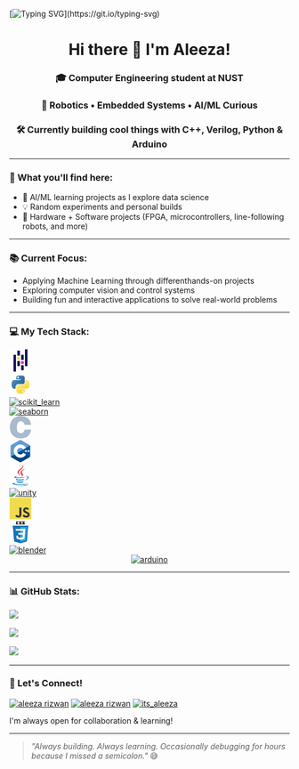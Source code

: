 [![Typing SVG](https://readme-typing-svg.demolab.com/?lines=Hi+there+👋+I'm+Aleeza!)](https://git.io/typing-svg)
<h1 align="center">Hi there 👋 I'm Aleeza!</h1>
<div align="center">
  <h3>🎓 Computer Engineering student at NUST</h3>
  <h3>🔬 Robotics • Embedded Systems • AI/ML Curious</h3>
  <h3>🛠 Currently building cool things with C++, Verilog, Python & Arduino</h3>
</div>

---

### 🚀 What you'll find here:
- 🤖 AI/ML learning projects as I explore data science
- 💡 Random experiments and personal builds
- 🔧 Hardware + Software projects (FPGA, microcontrollers, line-following robots, and more)

---

### 📚 Current Focus:
- Applying Machine Learning through differenthands-on projects
- Exploring computer vision and control systems
- Building fun and interactive applications to solve real-world problems

---

<h3 align="left">💻 My Tech Stack:</h3>
<p align="center">
  <a href="https://pandas.pydata.org/" target="_blank" rel="noreferrer" style="margin-right: 5000px;">
    <img src="https://raw.githubusercontent.com/devicons/devicon/2ae2a900d2f041da66e950e4d48052658d850630/icons/pandas/pandas-original.svg" alt="pandas" width="40" height="40"/>
  </a>
  <a href="https://www.python.org" target="_blank" rel="noreferrer" style="margin-right: 5000px;">
    <img src="https://raw.githubusercontent.com/devicons/devicon/master/icons/python/python-original.svg" alt="python" width="40" height="40"/>
  </a>
  <a href="https://scikit-learn.org/" target="_blank" rel="noreferrer" style="margin-right: 5000px;">
    <img src="https://upload.wikimedia.org/wikipedia/commons/0/05/Scikit_learn_logo_small.svg" alt="scikit_learn" width="40" height="40"/>
  </a>
  <a href="https://seaborn.pydata.org/" target="_blank" rel="noreferrer" style="margin-right: 5000px;">
    <img src="https://seaborn.pydata.org/_images/logo-mark-lightbg.svg" alt="seaborn" width="40" height="40"/>
  </a>
  <a href="https://www.cprogramming.com/" target="_blank" rel="noreferrer" style="margin-right: 5000px;">
    <img src="https://raw.githubusercontent.com/devicons/devicon/master/icons/c/c-original.svg" alt="c" width="40" height="40"/>
  </a>
  <a href="https://www.w3schools.com/cpp/" target="_blank" rel="noreferrer" style="margin-right: 5000px;">
    <img src="https://raw.githubusercontent.com/devicons/devicon/master/icons/cplusplus/cplusplus-original.svg" alt="cplusplus" width="40" height="40"/>
  </a>
  <a href="https://www.java.com" target="_blank" rel="noreferrer" style="margin-right: 5000px;">
    <img src="https://raw.githubusercontent.com/devicons/devicon/master/icons/java/java-original.svg" alt="java" width="40" height="40"/>
  </a>
  <a href="https://unity.com/" target="_blank" rel="noreferrer" style="margin-right: 5000px;">
    <img src="https://www.vectorlogo.zone/logos/unity3d/unity3d-icon.svg" alt="unity" width="40" height="40"/>
  </a>
  <a href="https://developer.mozilla.org/en-US/docs/Web/JavaScript" target="_blank" rel="noreferrer" style="margin-right: 5000px;">
    <img src="https://raw.githubusercontent.com/devicons/devicon/master/icons/javascript/javascript-original.svg" alt="javascript" width="40" height="40"/>
  </a>
  <a href="https://www.w3schools.com/css/" target="_blank" rel="noreferrer" style="margin-right: 5000px;">
    <img src="https://raw.githubusercontent.com/devicons/devicon/master/icons/css3/css3-original-wordmark.svg" alt="css3" width="40" height="40"/>
  </a>
  <a href="https://www.blender.org/" target="_blank" rel="noreferrer" style="margin-right: 5000px;">
    <img src="https://download.blender.org/branding/community/blender_community_badge_white.svg" alt="blender" width="40" height="40"/>
  </a>
  <a href="https://www.arduino.cc/" target="_blank" rel="noreferrer">
    <img src="https://cdn.worldvectorlogo.com/logos/arduino-1.svg" alt="arduino" width="40" height="40"/>
  </a>
</p>

---

### 📊 GitHub Stats:
![](https://github-readme-stats.vercel.app/api?username=its-aleezA&theme=shadow_blue&hide_border=false&include_all_commits=true&count_private=true)<br/>

![](https://nirzak-streak-stats.vercel.app/?user=its-aleezA&theme=shadow_blue&hide_border=false)<br/>

![](https://github-readme-stats.vercel.app/api/top-langs/?username=its-aleezA&theme=shadow_blue&hide_border=false&include_all_commits=true&count_private=true&layout=compact)

---

<h3 align="left">🎯 Let's Connect!</h3>

<p align="left">
<a href="https://www.linkedin.com/in/aleeza-rizwan" target="blank"><img align="center" src="https://raw.githubusercontent.com/rahuldkjain/github-profile-readme-generator/master/src/images/icons/Social/linked-in-alt.svg" alt="aleeza rizwan" height="30" width="40" /></a>  
<a href="https://www.kaggle.com/aleezarizwan" target="blank"><img align="center" src="https://raw.githubusercontent.com/rahuldkjain/github-profile-readme-generator/master/src/images/icons/Social/kaggle.svg" alt="aleeza rizwan" height="30" width="40" /></a>
<a href="https://leetcode.com/u/joy_713" target="blank"><img align="center" src="https://raw.githubusercontent.com/rahuldkjain/github-profile-readme-generator/master/src/images/icons/Social/leet-code.svg" alt="its_aleeza" height="30" width="40" /></a>
</p>

I'm always open for collaboration & learning!

---

> *"Always building. Always learning. Occasionally debugging for hours because I missed a semicolon."* 😅

